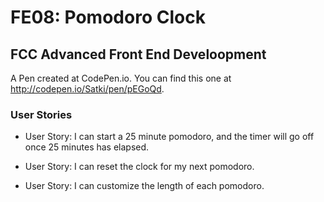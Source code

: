 # FE08: Pomodoro Clock

## FCC Advanced Front End Develoopment 

A Pen created at CodePen.io. You can find this one at http://codepen.io/Satki/pen/pEGoQd.

### User Stories
 
- User Story: I can start a 25 minute pomodoro, and the timer will go off once 25 minutes has elapsed.

- User Story: I can reset the clock for my next pomodoro.

- User Story: I can customize the length of each pomodoro.
